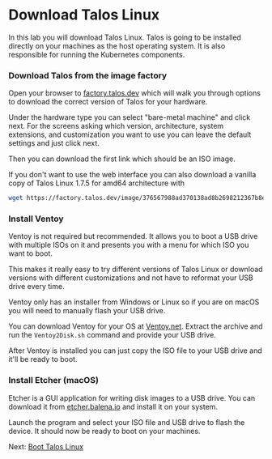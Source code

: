 # Download Talos Linux

In this lab you will download Talos Linux.
Talos is going to be installed directly on your machines as the host operating system.
It is also responsible for running the Kubernetes components.

### Download Talos from the image factory

Open your browser to [factory.talos.dev](https://factory.talos.dev) which will walk you through options to download the correct version of Talos for your hardware.

Under the hardware type you can select "bare-metal machine" and click next.
For the screens asking which version, architecture, system extensions, and customization you want to use you can leave the default settings and just click next.

Then you can download the first link which should be an ISO image.

If you don't want to use the web interface you can also download a vanilla copy of Talos Linux 1.7.5 for amd64 architecture with

```sh
wget https://factory.talos.dev/image/376567988ad370138ad8b2698212367b8edcb69b5fd68c80be1f2ec7d603b4ba/v1.7.5/metal-amd64.iso
```

### Install Ventoy

Ventoy is not required but recommended.
It allows you to boot a USB drive with multiple ISOs on it and presents you with a menu for which ISO you want to boot.

This makes it really easy to try different versions of Talos Linux or download versions with different customizations and not have to reformat your USB drive every time.

Ventoy only has an installer from Windows or Linux so if you are on macOS you will need to manually flash your USB drive.

You can download Ventoy for your OS at [Ventoy.net](https://ventoy.net/en/download.html).
Extract the archive and run the `Ventoy2Disk.sh` command and provide your USB drive.

After Ventoy is installed you can just copy the ISO file to your USB drive and it'll be ready to boot.

### Install Etcher (macOS)

Etcher is a GUI application for writing disk images to a USB drive.
You can download it from [etcher.balena.io](https://etcher.balena.io/) and install it on your system.

Launch the program and select your ISO file and USB drive to flash the device.
It should now be ready to boot on your machines.

Next: [Boot Talos Linux](03-boot.md)
